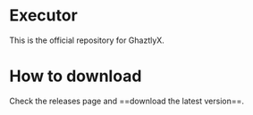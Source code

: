 # Executor
This is the official repository for GhaztlyX.
# How to download
Check the releases page and ==download the latest version==.